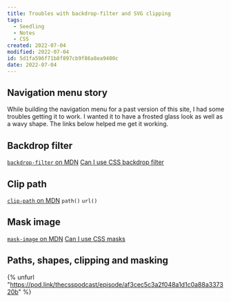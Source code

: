 ```yaml
---
title: Troubles with backdrop-filter and SVG clipping
tags:
  - Seedling
  - Notes
  - CSS
created: 2022-07-04
modified: 2022-07-04
id: 5d1fa596f71b8f897cb9f86a8ea9400c
date: 2022-07-04
---
```

## Navigation menu story

While building the navigation menu for a past version of this site, I had some troubles getting it to work. I wanted it to have a frosted glass look as well as a wavy shape. The links below helped me get it working.

## Backdrop filter

[`backdrop-filter` on MDN](https://developer.mozilla.org/en-US/docs/Web/CSS/backdrop-filter)
[Can I use CSS backdrop filter](https://caniuse.com/css-backdrop-filter)

## Clip path

[`clip-path` on MDN](https://developer.mozilla.org/en-US/docs/Web/CSS/clip-path)
`path()`
`url()`

## Mask image

[`mask-image` on MDN](https://developer.mozilla.org/en-US/docs/Web/CSS/mask-image)
[Can I use CSS masks](https://caniuse.com/css-masks)

## Paths, shapes, clipping and masking

{% unfurl "https://pod.link/thecsspodcast/episode/af3cec5c3a2f048a1d1c0a88a337320b" %}